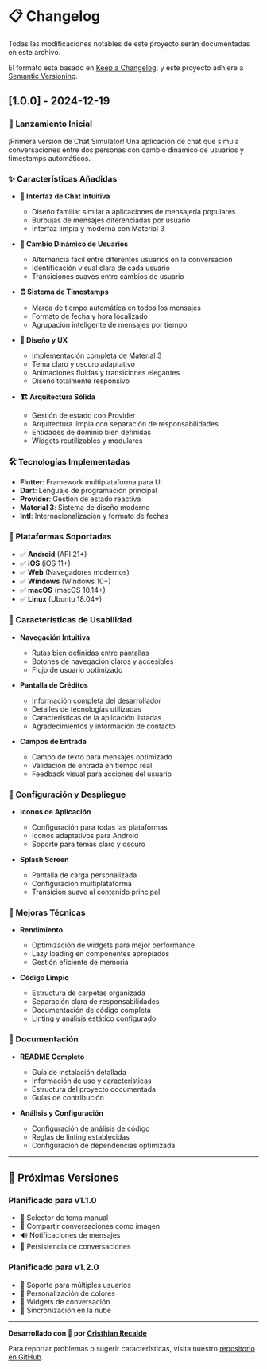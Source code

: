 # 📋 Changelog

Todas las modificaciones notables de este proyecto serán documentadas en este archivo.

El formato está basado en [Keep a Changelog](https://keepachangelog.com/es-ES/1.0.0/),
y este proyecto adhiere a [Semantic Versioning](https://semver.org/spec/v2.0.0.html).

## [1.0.0] - 2024-12-19

### 🎉 Lanzamiento Inicial

¡Primera versión de Chat Simulator! Una aplicación de chat que simula conversaciones entre dos personas con cambio dinámico de usuarios y timestamps automáticos.

### ✨ Características Añadidas

- **💬 Interfaz de Chat Intuitiva**
  - Diseño familiar similar a aplicaciones de mensajería populares
  - Burbujas de mensajes diferenciadas por usuario
  - Interfaz limpia y moderna con Material 3

- **🔄 Cambio Dinámico de Usuarios**
  - Alternancia fácil entre diferentes usuarios en la conversación
  - Identificación visual clara de cada usuario
  - Transiciones suaves entre cambios de usuario

- **⏰ Sistema de Timestamps**
  - Marca de tiempo automática en todos los mensajes
  - Formato de fecha y hora localizado
  - Agrupación inteligente de mensajes por tiempo

- **🎨 Diseño y UX**
  - Implementación completa de Material 3
  - Tema claro y oscuro adaptativo
  - Animaciones fluidas y transiciones elegantes
  - Diseño totalmente responsivo

- **🏗️ Arquitectura Sólida**
  - Gestión de estado con Provider
  - Arquitectura limpia con separación de responsabilidades
  - Entidades de dominio bien definidas
  - Widgets reutilizables y modulares

### 🛠️ Tecnologías Implementadas

- **Flutter**: Framework multiplataforma para UI
- **Dart**: Lenguaje de programación principal
- **Provider**: Gestión de estado reactiva
- **Material 3**: Sistema de diseño moderno
- **Intl**: Internacionalización y formato de fechas

### 📱 Plataformas Soportadas

- ✅ **Android** (API 21+)
- ✅ **iOS** (iOS 11+)
- ✅ **Web** (Navegadores modernos)
- ✅ **Windows** (Windows 10+)
- ✅ **macOS** (macOS 10.14+)
- ✅ **Linux** (Ubuntu 18.04+)

### 🎯 Características de Usabilidad

- **Navegación Intuitiva**
  - Rutas bien definidas entre pantallas
  - Botones de navegación claros y accesibles
  - Flujo de usuario optimizado

- **Pantalla de Créditos**
  - Información completa del desarrollador
  - Detalles de tecnologías utilizadas
  - Características de la aplicación listadas
  - Agradecimientos y información de contacto

- **Campos de Entrada**
  - Campo de texto para mensajes optimizado
  - Validación de entrada en tiempo real
  - Feedback visual para acciones del usuario

### 🚀 Configuración y Despliegue

- **Iconos de Aplicación**
  - Configuración para todas las plataformas
  - Iconos adaptativos para Android
  - Soporte para temas claro y oscuro

- **Splash Screen**
  - Pantalla de carga personalizada
  - Configuración multiplataforma
  - Transición suave al contenido principal

### 🔧 Mejoras Técnicas

- **Rendimiento**
  - Optimización de widgets para mejor performance
  - Lazy loading en componentes apropiados
  - Gestión eficiente de memoria

- **Código Limpio**
  - Estructura de carpetas organizada
  - Separación clara de responsabilidades
  - Documentación de código completa
  - Linting y análisis estático configurado

### 📝 Documentación

- **README Completo**
  - Guía de instalación detallada
  - Información de uso y características
  - Estructura del proyecto documentada
  - Guías de contribución

- **Análisis y Configuración**
  - Configuración de análisis de código
  - Reglas de linting establecidas
  - Configuración de dependencias optimizada

---

## 🔮 Próximas Versiones

### Planificado para v1.1.0
- 🌙 Selector de tema manual
- 📸 Compartir conversaciones como imagen
- 🔊 Notificaciones de mensajes
- 💾 Persistencia de conversaciones

### Planificado para v1.2.0
- 👥 Soporte para múltiples usuarios
- 🎨 Personalización de colores
- 📱 Widgets de conversación
- 🔄 Sincronización en la nube

---

**Desarrollado con 💙 por [Cristhian Recalde](https://www.isnotcristhianr.dev)**

Para reportar problemas o sugerir características, visita nuestro [repositorio en GitHub](https://github.com/cristhianrecalde/app-chat-sim). 